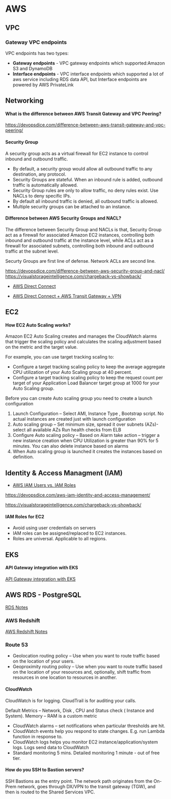 # AWS

## VPC

### Gateway VPC endpoints
VPC endpoints has two types:
- **Gateway endpoints** - VPC gateway endpoints which supported:Amazon S3 and DynamoDB
- **Interface endpoints** - VPC interface endpoints which supported a lot of aws service including RDS data API, but Interface endpoints are powered by AWS PrivateLink

## Networking

#### What is the difference between AWS Transit Gateway and VPC Peering?

https://devopsdice.com/difference-between-aws-transit-gateway-and-vpc-peering/

#### Security Group

A security group acts as a virtual firewall for EC2 instance to control inbound and outbound traffic.

- By default, a security group would allow all outbound traffic to any destination, any protocol. 
- Security Groups are stateful. When an inbound rule is added, outbound traffic is automatically allowed. 
- Security Group rules are only to allow traffic, no deny rules exist. Use NACLs to deny specific IPs.
- By default all inbound traffic is denied, all outbound traffic is allowed.
- Multiple security groups can be attached to an instance.

#### Difference between AWS Security Groups and NACL?
The difference between Security Group and NACLs is that, Security Group act as a firewall for associated Amazon EC2 instances, controlling both inbound and outbound traffic at the instance level, while ACLs act as a firewall for associated subnets, controlling both inbound and outbound traffic at the subnet level.
    
Securty Groups are first line of defense. Network ACLs are second line.

https://devopsdice.com/difference-between-aws-security-group-and-nacl/
https://visualstorageintelligence.com/chargeback-vs-showback/

- [AWS Direct Connect](https://docs.aws.amazon.com/whitepapers/latest/aws-vpc-connectivity-options/aws-direct-connect.html)

- [AWS Direct Connect + AWS Transit Gateway + VPN](https://docs.aws.amazon.com/whitepapers/latest/aws-vpc-connectivity-options/aws-direct-connect-aws-transit-gateway-vpn.html)

## EC2

#### How EC2 Auto Scaling works?

Amazon EC2 Auto Scaling creates and manages the CloudWatch alarms that trigger the scaling policy and calculates the scaling adjustment based on the metric and the target value. 

For example, you can use target tracking scaling to:
- Configure a target tracking scaling policy to keep the average aggregate CPU utilization of your Auto Scaling group at 40 percent.
- Configure a target tracking scaling policy to keep the request count per target of your Application Load Balancer target group at 1000 for your Auto Scaling group.

Before you can create Auto scaling group you need to create a launch configuration

1. Launch Configuration – Select AMI, Instance Type , Bootstrap script. No actual instances are created just with launch configuration
2. Auto scaling group – Set minimum size, spread it over subnets (AZs)- select all available AZs
Run health checks from ELB
3. Configure Auto scaling policy – Based on Alarm take action – trigger a new instance creation when CPU Utilization is greater than 90% for 5 minutes. You can also delete instance based on alarms
4. When Auto scaling group is launched it creates the instances based on definition.


## Identity & Access Managment (IAM)

- [AWS IAM Users vs. IAM Roles](https://www.howtogeek.com/devops/iam-users-vs-iam-roles-which-one-should-you-use/) 

https://devopsdice.com/aws-iam-identity-and-access-management/

https://visualstorageintelligence.com/chargeback-vs-showback/

#### IAM Roles for EC2
- Avoid using user credentials on servers
- IAM roles can be assigned/replaced to EC2 instances.
- Roles are universal. Applicable to all regions.

## EKS

#### API Gateway integration with EKS
[API Gateway integration with EKS](https://aws.amazon.com/blogs/containers/integrate-amazon-api-gateway-with-amazon-eks/)

## AWS RDS - PostgreSQL

[RDS Notes](https://github.com/venkataravuri/awesome-tech-articles-blogs/blob/master/topics/architecture-design/rdbms.md#aws-rds---mysql-postgresql)

### AWS Redshift

[AWS Redshift Notes](https://github.com/venkataravuri/awesome-tech-articles-blogs/blob/master/topics/architecture-design/nosql.md#aws-redshift)

### Route 53

- Geolocation routing policy – Use when you want to route traffic based on the location of your users.
- Geoproximity routing policy – Use when you want to route traffic based on the location of your resources and, optionally, shift traffic from resources in one location to resources in another.

#### CloudWatch

CloudWatch is for logging. CloudTrail is for auditing your calls.

Default Metrics – Network, Disk , CPU and Status check ( Instance and System). Memory – RAM is a custom metric

- CloudWatch alarms – set notifications when particular thresholds are hit.
- CloudWatch events help you respond to state changes. E.g. run Lambda function in response to.
- CloudWatch logs helps you monitor EC2 instance/application/system logs. Logs send data to CloudWatch
- Standard monitoring 5 mins. Detailed monitoring 1 minute - out of free tier.

#### How do you SSH to Bastion servers?
SSH Bastions as the entry point. The network path originates from the On-Prem network, goes through DX/VPN to the transit gateway (TGW), and then is routed to the Shared Services VPC.
